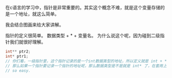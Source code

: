 在c语言的学习中，指针是非常重要的。其实这个概念不难，就是这个变量存储的是一个地址，就这么简单。

我会结合图画来给大家讲解。

指针的定义很简单。 数据类型 + * + 变量名。 为什么说这个呢，因为碰到二级指针我们就很好理解。

```c
int** ptr2;
int* ptr1;
// 你们看，一级指针里，这个指针记录的是一个int数据类型的地址，所以定义就是 int + * + ptr1;
// 那么如果一个指针要记录一个指针的地址呢，那么数据类型是不是就是 int* 了，在套用上面的公式，就是 int*  * ptr2; 
// so easy.
```